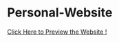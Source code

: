 <h1>Personal-Website</h1>
<p><a href="https://htmlpreview.github.io/?https://github.com/gnsbriellh/Personal-Website/blob/main/index.html"> Click Here to Preview the Website !</a></p>

